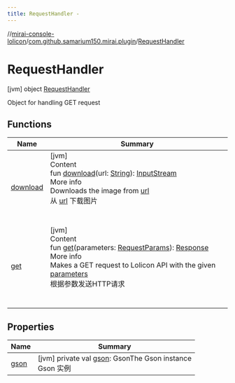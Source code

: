 ```yaml
---
title: RequestHandler -
---
```

//[mirai-console-lolicon](../../../index.md)/[com.github.samarium150.mirai.plugin](../index.md)/[RequestHandler](index.md)



# RequestHandler  
 [jvm] object [RequestHandler](index.md)

Object for handling GET request

   


## Functions  
  
|  Name |  Summary | 
|---|---|
| <a name="com.github.samarium150.mirai.plugin/RequestHandler/download/#kotlin.String/PointingToDeclaration/"></a>[download](download.md)| <a name="com.github.samarium150.mirai.plugin/RequestHandler/download/#kotlin.String/PointingToDeclaration/"></a>[jvm]  <br>Content  <br>fun [download](download.md)(url: [String](https://kotlinlang.org/api/latest/jvm/stdlib/kotlin/-string/index.html)): [InputStream](https://docs.oracle.com/javase/8/docs/api/java/io/InputStream.html)  <br>More info  <br>Downloads the image from [url](download.md)<br> 从 [url](download.md) 下载图片  <br><br><br>|
| <a name="com.github.samarium150.mirai.plugin/RequestHandler/get/#com.github.samarium150.mirai.plugin.RequestParams/PointingToDeclaration/"></a>[get](get.md)| <a name="com.github.samarium150.mirai.plugin/RequestHandler/get/#com.github.samarium150.mirai.plugin.RequestParams/PointingToDeclaration/"></a>[jvm]  <br>Content  <br>fun [get](get.md)(parameters: [RequestParams](../-request-params/index.md)): [Response](../-response/index.md)  <br>More info  <br>Makes a GET request to Lolicon API with the given [parameters](get.md)<br> 根据参数发送HTTP请求  <br><br><br>|


## Properties  
  
|  Name |  Summary | 
|---|---|
| <a name="com.github.samarium150.mirai.plugin/RequestHandler/gson/#/PointingToDeclaration/"></a>[gson](gson.md)| <a name="com.github.samarium150.mirai.plugin/RequestHandler/gson/#/PointingToDeclaration/"></a> [jvm] private val [gson](gson.md): GsonThe Gson instance <br> Gson 实例   <br>|

